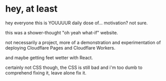 # hey, at least

hey everyone this is YOUUUUR daily dose of... motivation?
not sure.

this was a shower-thought "oh yeah what-if" website. 

not necessarily a project, more of a demonstration and experimentation of deploying Cloudflare Pages and Cloudflare Workers.

and maybe getting feet wetter with React.

certainly not CSS though, the CSS is still bad and i'm too dumb to comprehend fixing it, leave alone fix it.